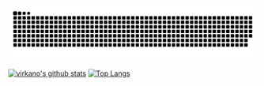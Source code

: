 <picture>
  <source media="(prefers-color-scheme: dark)" srcset="https://raw.githubusercontent.com/Virkano/Virkano/output/github-contribution-grid-snake-dark.svg">
  <source media="(prefers-color-scheme: light)" srcset="https://raw.githubusercontent.com/Virkano/Virkano/output/github-contribution-grid-snake.svg">
  <img alt="github contribution grid snake animation" src="https://raw.githubusercontent.com/Virkano/Virkano/output/github-contribution-grid-snake.svg">
</picture>

[![virkano's github stats](https://github-readme-stats.vercel.app/api?username=virkano&show_icons=true&hide=issues&bg_color=0D1117&text_color=c9d1d9&icon_color=ff3860&title_color=7957d5&hide_border=true&count_private=true)](https://github.com/Virkano)
[![Top Langs](https://github-readme-stats.vercel.app/api/top-langs/?username=virkano&layout=compact&langs_count=7&hide=html&bg_color=0D1117&text_color=c9d1d9&icon_color=ff3860&title_color=7957d5&hide_border=true)](https://github.com/Virkano)


